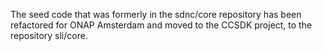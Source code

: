 The seed code that was formerly in the sdnc/core repository has been
refactored for ONAP Amsterdam and moved to the CCSDK project, to
the repository sli/core.


